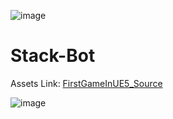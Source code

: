 ![image](https://github.com/rohan-bhautoo/StackBot/assets/47154593/40f885a2-4338-4d29-83d2-3d97b93f3b09)

# Stack-Bot

Assets Link: [FirstGameInUE5_Source](https://drive.google.com/file/d/1FAVWZ5rLMYez-s6yRl3SwCqREotF4CaG/view?usp=sharing)

![image](https://github.com/rohan-bhautoo/StackBot/assets/47154593/58e9e19f-94a2-49af-9085-58d378dca63a)
